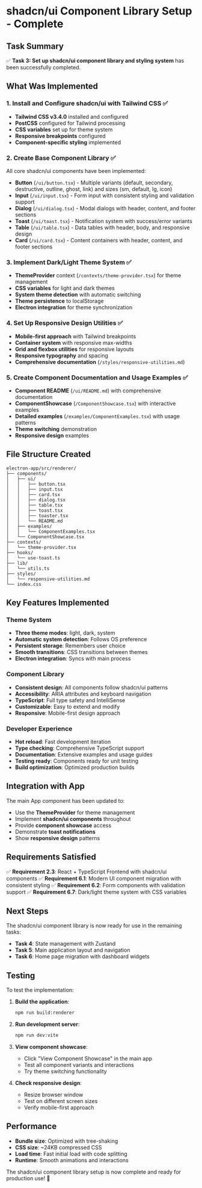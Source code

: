 # shadcn/ui Component Library Setup - Complete

## Task Summary

✅ **Task 3: Set up shadcn/ui component library and styling system** has been successfully completed.

## What Was Implemented

### 1. Install and Configure shadcn/ui with Tailwind CSS ✅
- **Tailwind CSS v3.4.0** installed and configured
- **PostCSS** configured for Tailwind processing
- **CSS variables** set up for theme system
- **Responsive breakpoints** configured
- **Component-specific styling** implemented

### 2. Create Base Component Library ✅
All core shadcn/ui components have been implemented:

- **Button** (`/ui/button.tsx`) - Multiple variants (default, secondary, destructive, outline, ghost, link) and sizes (sm, default, lg, icon)
- **Input** (`/ui/input.tsx`) - Form input with consistent styling and validation support
- **Dialog** (`/ui/dialog.tsx`) - Modal dialogs with header, content, and footer sections
- **Toast** (`/ui/toast.tsx`) - Notification system with success/error variants
- **Table** (`/ui/table.tsx`) - Data tables with header, body, and responsive design
- **Card** (`/ui/card.tsx`) - Content containers with header, content, and footer sections

### 3. Implement Dark/Light Theme System ✅
- **ThemeProvider** context (`/contexts/theme-provider.tsx`) for theme management
- **CSS variables** for light and dark themes
- **System theme detection** with automatic switching
- **Theme persistence** to localStorage
- **Electron integration** for theme synchronization

### 4. Set Up Responsive Design Utilities ✅
- **Mobile-first approach** with Tailwind breakpoints
- **Container system** with responsive max-widths
- **Grid and flexbox utilities** for responsive layouts
- **Responsive typography** and spacing
- **Comprehensive documentation** (`/styles/responsive-utilities.md`)

### 5. Create Component Documentation and Usage Examples ✅
- **Component README** (`/ui/README.md`) with comprehensive documentation
- **ComponentShowcase** (`/ComponentShowcase.tsx`) with interactive examples
- **Detailed examples** (`/examples/ComponentExamples.tsx`) with usage patterns
- **Theme switching** demonstration
- **Responsive design** examples

## File Structure Created

```
electron-app/src/renderer/
├── components/
│   ├── ui/
│   │   ├── button.tsx
│   │   ├── input.tsx
│   │   ├── card.tsx
│   │   ├── dialog.tsx
│   │   ├── table.tsx
│   │   ├── toast.tsx
│   │   ├── toaster.tsx
│   │   └── README.md
│   ├── examples/
│   │   └── ComponentExamples.tsx
│   └── ComponentShowcase.tsx
├── contexts/
│   └── theme-provider.tsx
├── hooks/
│   └── use-toast.ts
├── lib/
│   └── utils.ts
├── styles/
│   └── responsive-utilities.md
└── index.css
```

## Key Features Implemented

### Theme System
- **Three theme modes**: light, dark, system
- **Automatic system detection**: Follows OS preference
- **Persistent storage**: Remembers user choice
- **Smooth transitions**: CSS transitions between themes
- **Electron integration**: Syncs with main process

### Component Library
- **Consistent design**: All components follow shadcn/ui patterns
- **Accessibility**: ARIA attributes and keyboard navigation
- **TypeScript**: Full type safety and IntelliSense
- **Customizable**: Easy to extend and modify
- **Responsive**: Mobile-first design approach

### Developer Experience
- **Hot reload**: Fast development iteration
- **Type checking**: Comprehensive TypeScript support
- **Documentation**: Extensive examples and usage guides
- **Testing ready**: Components ready for unit testing
- **Build optimization**: Optimized production builds

## Integration with App

The main App component has been updated to:
- Use the **ThemeProvider** for theme management
- Implement **shadcn/ui components** throughout
- Provide **component showcase** access
- Demonstrate **toast notifications**
- Show **responsive design** patterns

## Requirements Satisfied

✅ **Requirement 2.3**: React + TypeScript Frontend with shadcn/ui components
✅ **Requirement 6.1**: Modern UI component migration with consistent styling
✅ **Requirement 6.2**: Form components with validation support
✅ **Requirement 6.7**: Dark/light theme system with CSS variables

## Next Steps

The shadcn/ui component library is now ready for use in the remaining tasks:
- **Task 4**: State management with Zustand
- **Task 5**: Main application layout and navigation
- **Task 6**: Home page migration with dashboard widgets

## Testing

To test the implementation:

1. **Build the application**:
   ```bash
   npm run build:renderer
   ```

2. **Run development server**:
   ```bash
   npm run dev:vite
   ```

3. **View component showcase**:
   - Click "View Component Showcase" in the main app
   - Test all component variants and interactions
   - Try theme switching functionality

4. **Check responsive design**:
   - Resize browser window
   - Test on different screen sizes
   - Verify mobile-first approach

## Performance

- **Bundle size**: Optimized with tree-shaking
- **CSS size**: ~24KB compressed CSS
- **Load time**: Fast initial load with code splitting
- **Runtime**: Smooth animations and interactions

The shadcn/ui component library setup is now complete and ready for production use! 🎉